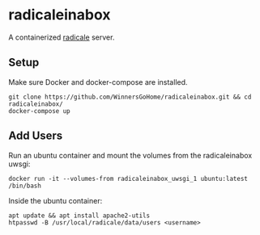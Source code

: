 # radicaleinabox

A containerized [radicale](https://github.com/Kozea/Radicale) server.

## Setup
Make sure Docker and docker-compose are installed.

    git clone https://github.com/WinnersGoHome/radicaleinabox.git && cd radicaleinabox/
    docker-compose up

## Add Users
Run an ubuntu container and mount the volumes from the radicaleinabox uwsgi:

    docker run -it --volumes-from radicaleinabox_uwsgi_1 ubuntu:latest /bin/bash

Inside the ubuntu container:

    apt update && apt install apache2-utils
    htpasswd -B /usr/local/radicale/data/users <username>
